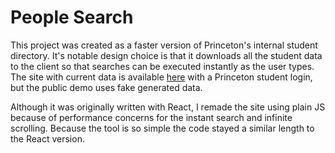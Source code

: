 # People Search

This project was created as a faster version of Princeton's internal student directory. It's notable design choice is that it downloads all the student data to the client so that searches can be executed instantly as the user types. The site with current data is available [here](http://princetonfacebook.com) with a Princeton student login, but the public demo uses fake generated data.

Although it was originally written with React, I remade the site using plain JS because of performance concerns for the instant search and infinite scrolling. Because the tool is so simple the code stayed a similar length to the React version.

